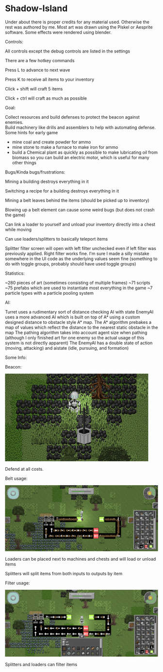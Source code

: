 # Shadow-Island

Under about there is proper credits for any material used.  Otherwise the rest was authored by me.  Most art was drawn using the Piskel or Aesprite software.
Some effects were rendered using blender.

Controls:

All controls except the debug controls are listed in the settings

There are a few hotkey commands

Press L to advance to next wave

Press K to receive all items to your inventory

Click + shift will craft 5 items

Click + ctrl will craft as much as possible


Goal:

Collect resources and build defenses to protect the beacon against enemies.  
Build machinery like drills and assemblers to help with automating defense.
Some hints for early game
  - mine coal and create powder for ammo
  - mine stone to make a furnace to make iron for ammo
  - build a Chemical plant as quickly as possible to make lubricating oil from biomass so you can build an electric motor, which is useful for many other things


Bugs/Kinda bugs/frustrations:

Mining a building destroys everything in it

Switching a recipe for a building destroys everything in it

Mining a belt leaves behind the items (should be picked up to inventory)

Blowing up a belt element can cause some weird bugs (but does not crash the game)

Can link a loader to yourself and unload your inventory directly into a chest while moving

Can use loaders/splitters to basically teleport items

Splitter filter screen will open with left filter unchecked even if left filter was previously applied.  Right filter works fine.  I'm sure I made a silly mistake somewhere in the UI code as the underlying values seem fine (something to do with toggle groups, probably should have used toggle groups)


Statistics:

~280 pieces of art (sometimes consisting of multiple frames)
~71 scripts
~75 prefabs which are used to instantiate most everything in the game
~7 particle types with a particle pooling system


AI:

Turret uses a rudimentary sort of distance checking AI with state
EnemyAI uses a more advanced AI which is built on top of A* using a custom designed distance to obstacle style A* map.
  The A* algorithm prebakes a map of values which reflect the distance to the nearest static obstacle in the map
  The pathing algorithm takes into account agent size when pathing (although I only finished art for one enemy so the actual usage of this system is not directly apparent)
  The EnemyAI has a double state of action (moving, attacking) and aistate (idle, pursuing, and formation)
  
  
Some Info:

Beacon:

![alt text](https://github.com/dionvc/Shadow-Island/blob/main/beacon.PNG?raw=true)

Defend at all costs.

Belt usage:

![alt text](https://github.com/dionvc/Shadow-Island/blob/main/beltusage.PNG?raw=true)

Loaders can be placed next to machines and chests and will load or unload items

Splitters will split items from both inputs to outputs by item

Filter usage:

![alt text](https://github.com/dionvc/Shadow-Island/blob/main/filterusage.PNG?raw=true)

Splitters and loaders can filter items
